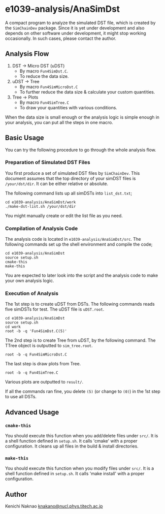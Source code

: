 # e1039-analysis/AnaSimDst

A compact program to analyze the simulated DST file, which is created by the `SimChainDev` package.
Since it is yet under development and also depends on other software under development,
it might stop working occasionally.  In such cases, please contact the author.

## Analysis Flow

1. DST -> Micro DST (uDST)
    - By macro `Fun4SimDst.C`.
    - To reduce the data size.
1. uDST -> Tree
    - By macro `Fun4SimMicroDst.C`
    - To further reduce the data size & calculate your custom quantities.
1. Tree -> Plots
    - By macro `Fun4SimTree.C`
    - To draw your quantities with various conditions.

When the data size is small enough or the analysis logic is simple enough in your analysis, you can put all the steps in one macro.

## Basic Usage

You can try the following procedure to go through the whole analysis flow.

### Preparation of Simulated DST Files

You first produce a set of simulated DST files by `SimChainDev`.
This document assumes that the top directory of your simDST files is `/your/dst/dir`.
It can be either relative or absolute.

The following command lists up all simDSTs into `list_dst.txt`;
```
cd e1039-analysis/AnaSimDst/work
./make-dst-list.sh /your/dst/dir
```
You might manually create or edit the list file as you need.

### Compilation of Analysis Code

The analysis code is located in `e1039-analysis/AnaSimDst/src`.
The following commands set up the shell environment and compile the code;
```
cd e1039-analysis/AnaSimDst
source setup.sh
cmake-this
make-this
```
You are expected to later look into the script and the analysis code to make your own analysis logic.

### Execution of Analysis

The 1st step is to create uDST from DSTs.
The following commands reads five simDSTs for test.
The uDST file is `uDST.root`.
```
cd e1039-analysis/AnaSimDst
source setup.sh
cd work
root -b -q 'Fun4SimDst.C(5)'
```

The 2nd step is to create Tree from uDST, by the following command.
The TTree object is outputted to `sim_tree.root`.
```
root -b -q Fun4SimMicroDst.C
```

The last step is draw plots from Tree.
```
root -b -q Fun4SimTree.C
```
Various plots are outputted to `result/`.

If all the commands ran fine, you delete `(5)` (or change to `(0)`) in the 1st step to use all DSTs.

## Advanced Usage

### `cmake-this`

You should execute this function when you add/delete files under `src/`.
It is a shell function defined in `setup.sh`.
It calls 'cmake' with a proper configuration.
It cleans up all files in the build & install directories.

### `make-this`

You should execute this function when you modify files under `src/`.
It is a shell function defined in `setup.sh`.
It calls 'make install' with a proper configuration.

## Author

Kenichi Naknao <knakano@nucl.phys.titech.ac.jp>

